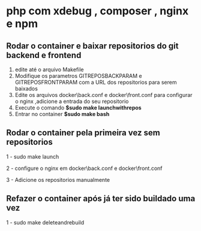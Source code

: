 <h1> php com xdebug , composer , nginx e npm</h1>

<h2>Rodar o container e baixar repositorios do git backend e frontend</h2>
<ol>
    <li>edite até o arquivo Makefile</li>
    <li>Modifique os parametros GITREPOSBACKPARAM e GITREPOSFRONTPARAM com a URL dos repositorios para serem baixados</li>
    <li>Edite os arquivos docker\back.conf e docker\front.conf para configurar o nginx ,adicione a entrada do seu repositorio</li>
    <li>Execute o comando <strong>$sudo make launchwithrepos</strong> </li>
    <li>Entrar no container <strong>$sudo make bash</strong> </li>
</ol>


<h2>Rodar o container pela primeira vez sem repositorios</h2>
<p>1 - sudo make launch</p>
<p>2 - configure o nginx em docker\back.conf e docker\front.conf</p>
<p>3 - Adicione os repositorios manualmente</p>

<h2>Refazer o container após já ter sido buildado uma vez </h2>
<p>1 - sudo make deleteandrebuild </p>


